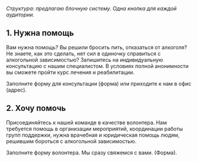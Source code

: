 *Структура: предлагаю блочную систему. Одна кнопка для каждой аудитории.*

## 1. Нужна помощь

Вам нужна помощь? Вы решили бросить пить, отказаться от алкоголя? Не знаете, как это сделать, нет сил в одиночку справиться с алкогольной зависимостью? Запишитесь на индивидуальную консультацию с нашим специалистом. В условиях полной анонимности вы сможете пройти курс лечения и реабилитации. 

Заполните форму для консультации (форма) или приходите к нам в офис (адрес).

## 2. Хочу помочь

Присоединяйтесь к нашей команде в качестве волонтера. Нам требуется помощь в организации мероприятий, координации работы групп поддержки, нужна врачебная и юридическая помощь людям, решившим бороться с алкогольной зависимостью.

Заполните форму волонтера. Мы сразу свяжемся с вами. (Форма).
